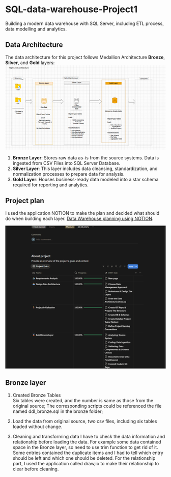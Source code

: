 # SQL-data-warehouse-Project1

Building a modern data warehouse with SQL Server, including ETL process, data modelling and analytics.


## Data Architecture

The data architecture for this project follows Medallion Architecture **Bronze**, **Silver**, and **Gold** layers:
![architecture design](./pictures/architecture.png "architecture")


1. **Bronze Layer**: Stores raw data as-is from the source systems. Data is ingested from CSV Files into SQL Server Database.
2. **Silver Layer**: This layer includes data cleansing, standardization, and normalization processes to prepare data for analysis.
3. **Gold Layer**: Houses business-ready data modeled into a star schema required for reporting and analytics.


## Project plan
I used the application NOTION to make the plan and decided what should do when building each layer.
 [Data Warehouse planning using NOTION](https://www.notion.so/Data-Warehouse-Project-27eabb31efc380ec8878fa400fc6d609?source=copy_link).

![Notion screenshot](./pictures/NOTIONplanning.png "Screenshot for notion")


## Bronze layer

1. Created Bronze Tables    
Six tables were created, and the number is same as those from the original source; The corresponding scripts could be referenced the file named ddl_bronze.sql in the bronze folder;  

2. Load the data from original source, two csv files, including six tables loaded without change.


2. Cleaning and transforming data
I have to check the data information and relationship before loading the data. For example some data contained space in the Bronze layer, so need to use trim function to get rid of it. Some entries contained the duplicate items and I had to tell which entry should be left and which one should be deleted. For the relationship part, I used the application called draw,io to make their relationship to clear before cleaning. 

